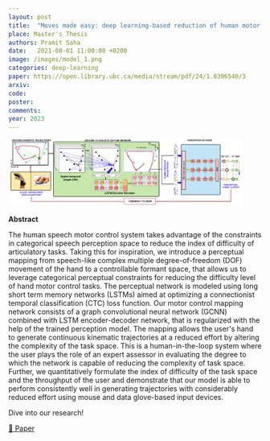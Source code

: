 ```yaml
---
layout: post
title:  "Moves made easy: deep learning-based reduction of human motor control efforts leveraging categorical perceptual constraint"
place: Master's Thesis
authors: Pramit Saha
date:   2021-08-01 11:00:00 +0200
image: /images/model_1.png
categories: deep-learning
paper: https://open.library.ubc.ca/media/stream/pdf/24/1.0396540/3
arxiv:
code: 
poster: 
comments:
year: 2023 
---
```


<style>
@media (max-width: 1000px) {
    .container {
        flex-direction: column;
        align-items: left;
    }
</style>


<div class="container" style="display: flex; align-items: center;">
    <div class="image" style="flex: 1; margin-right: 1cm;">
        <img src="/images/model_1.png" alt="Image" style="max-width:100%; height:auto;">
    </div>
</div>

**Abstract**

The human speech motor control system takes advantage of the constraints in categorical speech perception space to reduce the index of difficulty of articulatory tasks. Taking this for inspiration, we introduce a perceptual mapping from speech-like complex multiple degree-of-freedom (DOF) movement of the hand to a controllable formant space, that allows us to leverage categorical perceptual constraints for reducing the difficulty level of hand motor control tasks. The perceptual network is modeled using long short term memory networks (LSTMs) aimed at optimizing a connectionist temporal classification (CTC) loss function. Our motor control mapping network consists of a graph convolutional neural network (GCNN) combined with LSTM encoder-decoder network, that is regularized with the help of the trained perception model. The mapping allows the user's hand to generate continuous kinematic trajectories at a reduced effort by altering the complexity of the task space. This is a human-in-the-loop system where the user plays the role of an expert assessor in evaluating the degree to which the network is capable of reducing the complexity of task space. Further, we quantitatively formulate the index of difficulty of the task space and the throughput of the user and demonstrate that our model is able to perform consistently well in generating trajectories with considerably reduced effort using mouse and data glove-based input devices.

Dive into our research!

<a href="https://open.library.ubc.ca/media/stream/pdf/24/1.0396540/3">&#x1F4C4; Paper</a> 
